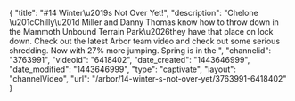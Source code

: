 {
    "title": "#14 Winter\u2019s Not Over Yet!",
    "description": "Chelone \u201cChilly\u201d Miller and Danny Thomas know how to throw down in the Mammoth Unbound Terrain Park\u2026they have that place on lock down. Check out the latest Arbor team video and check out some serious shredding. Now with 27% more jumping. Spring is in the ",
    "channelid": "3763991",
    "videoid": "6418402",
    "date_created": "1443646999",
    "date_modified": "1443646999",
    "type": "captivate",
    "layout": "channelVideo",
    "url": "\/arbor\/14-winter-s-not-over-yet\/3763991-6418402"
}